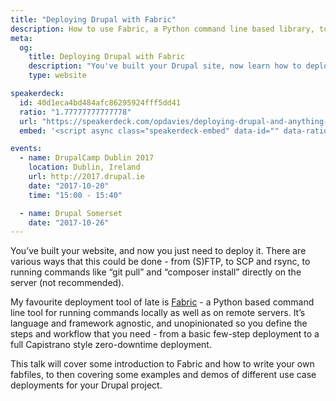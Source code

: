 ```yaml
---
title: "Deploying Drupal with Fabric"
description: How to use Fabric, a Python command line based library, to deploy your Drupal applications.
meta:
  og:
    title: Deploying Drupal with Fabric
    description: "You've built your Drupal site, now learn how to deploy it with Fabric."
    type: website

speakerdeck:
  id: 40d1eca4bd484afc86295924fff5dd41
  ratio: "1.77777777777778"
  url: "https://speakerdeck.com/opdavies/deploying-drupal-and-anything-else-with-fabric"
  embed: '<script async class="speakerdeck-embed" data-id="" data-ratio="" src="//speakerdeck.com/assets/embed.js"></script>'

events:
  - name: DrupalCamp Dublin 2017
    location: Dublin, Ireland
    url: http://2017.drupal.ie
    date: "2017-10-20"
    time: "15:00 - 15:40"

  - name: Drupal Somerset
    date: "2017-10-26"
---
```


You’ve built your website, and now you just need to deploy it. There are various ways that this could be done - from (S)FTP, to SCP and rsync, to running commands like “git pull” and “composer install” directly on the server (not recommended).

My favourite deployment tool of late is [Fabric][1] - a Python based command line tool for running commands locally as well as on remote servers. It’s language and framework agnostic, and unopinionated so you define the steps and workflow that you need - from a basic few-step deployment to a full Capistrano style zero-downtime deployment.

This talk will cover some introduction to Fabric and how to write your own fabfiles, to then covering some examples and demos of different use case deployments for your Drupal project.

[1]: http://www.fabfile.org
